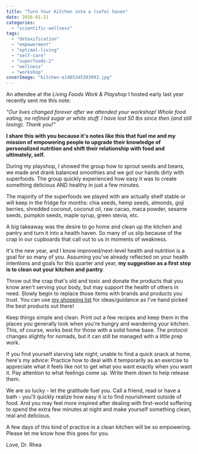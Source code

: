 ```yaml
---
title: "Turn Your Kitchen into a (safe) haven"
date: 2016-01-21
categories: 
  - "scientific-wellness"
tags: 
  - "detoxification"
  - "empowerment"
  - "optimal-living"
  - "self-care"
  - "superfoods-2"
  - "wellness"
  - "workshop"
coverImage: "kitchen-e1485345393993.jpg"
---
```


An attendee at the _Living Foods Work & Playshop_ I hosted early last year recently sent me this note:

_"Our lives changed forever after we attended your workshop! Whole food eating, no refined sugar or white stuff. I have lost 50 lbs since then (and still losing). Thank you!"_

**I share this with you because it's notes like this that fuel me and my mission of empowering people to upgrade their knowledge of personalized nutrition and shift their relationship with food and ultimately, self.**

During my playshop, I showed the group how to sprout seeds and beans, we made and drank balanced smoothies and we got our hands dirty with superfoods. The group quickly experienced how easy it was to create something delicious AND healthy in just a few minutes.

The majority of the superfoods we played with are actually shelf stable or will keep in the fridge for months: chia seeds, hemp seeds, almonds, goji berries, shredded coconut, coconut oil, raw cacao, maca powder, sesame seeds, pumpkin seeds, maple syrup, green stevia, etc.

A big takeaway was the desire to go home and clean up the kitchen and pantry and turn it into a health haven. So many of us slip because of the crap in our cupboards that call out to us in moments of weakness.

It's the new year, and I know improved/next-level health and nutrition is a goal for so many of you. Assuming you've already reflected on your health intentions and goals for this quarter and year, **my suggestion as a first step is to clean out your kitchen and pantry**.

Throw out the crap that's old and toxic and donate the products that you know aren't serving your body, but may support the health of others in need. Slowly begin to replace those items with brands and products you trust. You can use [my shopping list](http://astore.amazon.com/livrheyouguit-20?_encoding=UTF8&node=1) for ideas/guidance as I've hand picked the best products out there!

Keep things simple and clean. Print out a few recipes and keep them in the places you generally look when you're hungry and wandering your kitchen. This, of course, works best for those with a solid home base. The protocol changes slightly for nomads, but it can still be managed with a little prep work.

If you find yourself starving late night, unable to find a quick snack at home, here's my advice: Practice how to deal with it temporarily as an exercise to appreciate what it feels like not to get what you want exactly when you want it. Pay attention to what feelings come up. Write them down to help release them.

We are so lucky - let the gratitude fuel you. Call a friend, read or have a bath - you'll quickly realize how easy it is to find nourishment outside of food. And you may feel more inspired after dealing with first-world suffering to spend the extra few minutes at night and make yourself something clean, real and delicious.

A few days of this kind of practice in a clean kitchen will be so empowering. Please let me know how this goes for you.

Love, Dr. Rhea
